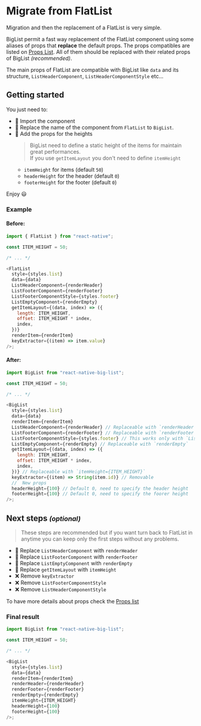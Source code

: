 # Migrate from FlatList

Migration and then the replacement of a FlatList is very simple.

BigList permit a fast way replacement of the FlatList component using some aliases of props that **replace** the default props.
The props compatibles are listed on [Props List](props.md#flatlist).
All of them should be replaced with their related props of BigList _(recommended)_.

The main props of FlatList are compatible with BigList like `data` and its structure, `ListHeaderComponent`, `ListHeaderComponentStyle` etc...

## Getting started

You just need to:

- 📝&nbsp;Import the component
- 📝&nbsp;Replace the name of the component from `FlatList` to `BigList`.
- 📝&nbsp;Add the props for the heights
  > BigList need to define a static height of the items for maintain great performances.<br/>
  > If you use `getItemLayout` you don't need to define `itemHeight`<br/>
  - `itemHeight` for items (default `50`)
  - `headerHeight` for the header (default `0`)
  - `footerHeight` for the footer (default `0`)

Enjoy 😃

### Example

#### Before:

```js
import { FlatList } from "react-native";

const ITEM_HEIGHT = 50;

/* ... */

<FlatList
  style={styles.list}
  data={data}
  ListHeaderComponent={renderHeader}
  ListFooterComponent={renderFooter}
  ListFooterComponentStyle={styles.footer}
  ListEmptyComponent={renderEmpty}
  getItemLayout={(data, index) => ({
    length: ITEM_HEIGHT,
    offset: ITEM_HEIGHT * index,
    index,
  })}
  renderItem={renderItem}
  keyExtractor={(item) => item.value}
/>;
```

#### After:

```js
import BigList from "react-native-big-list";

const ITEM_HEIGHT = 50;

/* ... */

<BigList
  style={styles.list}
  data={data}
  renderItem={renderItem}
  ListHeaderComponent={renderHeader} // Replaceable with `renderHeader`
  ListFooterComponent={renderFooter} // Replaceable with `renderFooter`
  ListFooterComponentStyle={styles.footer} // This works only with `ListFooterComponent`
  ListEmptyComponent={renderEmpty} // Replaceable with `renderEmpty`
  getItemLayout={(data, index) => ({
    length: ITEM_HEIGHT,
    offset: ITEM_HEIGHT * index,
    index,
  })} // Replaceable with `itemHeight={ITEM_HEIGHT}`
  keyExtractor={(item) => String(item.id)} // Removable
  //  New props
  headerHeight={100} // Default 0, need to specify the header height
  footerHeight={100} // Default 0, need to specify the foorer height
/>;
```

## Next steps <small>_(optional)_</small>

> These steps are recommended but if you want turn back to FlatList in anytime you can keep only the first steps without any problems.

- 📝&nbsp;Replace `ListHeaderComponent` with `renderHeader`
- 📝&nbsp;Replace `ListFooterComponent` with `renderFooter`
- 📝&nbsp;Replace `ListEmptyComponent` with `renderEmpty`
- 📝&nbsp;Replace `getItemLayout` with `itemHeight`
- ❌&nbsp;Remove `keyExtractor`
- ❌&nbsp;Remove `ListFooterComponentStyle`
- ❌&nbsp;Remove `ListHeaderComponentStyle`

To have more details about props check the [Props list](props.md)

### Final result

```js
import BigList from "react-native-big-list";

const ITEM_HEIGHT = 50;

/* ... */

<BigList
  style={styles.list}
  data={data}
  renderItem={renderItem}
  renderHeader={renderHeader}
  renderFooter={renderFooter}
  renderEmpty={renderEmpty}
  itemHeight={ITEM_HEIGHT}
  headerHeight={100}
  footerHeight={100}
/>;
```
